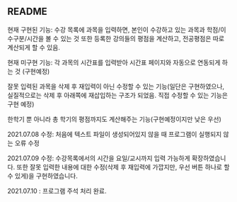 ## README

현재 구현된 기능: 수강 목록에 과목을 입력하면, 본인이 수강하고 있는 과목과 학점/이수구분/시간을 볼 수 있는 것
또한 등록한 강의들의 평점을 계산하고, 전공평점은 따로 계산되게 할 수 있음.

현재 미구현 기능:
각 과목의 시간표를 입력받아 시간표 페이지와 자동으로 연동되게 하는 것 (구현예정)

잘못 입력된 과목을 삭제 후 재입력이 아닌 수정할 수 있는 기능(일단은 구현하였으나, 실질적으로는 삭제 후 아래쪽에 재삽입하는 구조가 되었음.
직접 수정할 수 있는 기능은 구현 예정)

한학기 뿐 아니라 총 학기의 평점까지도 계산해주는 기능(구현예정이지만 낮은 우선)

2021.07.08 수정:
처음에 텍스트 파일이 생성되어있지 않을 때 프로그램이 실행되지 않는 오류 수정 

2021.07.09 수정: 수강목록에서의 시간을 요일/교시까지 입력 가능하게 확장하였습니다.
또한 잘못 입력한 내용에 대한 수정(삭제 후 재입력에 가깝지만, 우선 버튼 하나로 할 수 있게)을 구현하였습니다.

2021.07.10 : 프로그램 주석 처리 완료.
